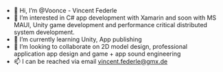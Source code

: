 - 👋 Hi, I’m @Voonce - Vincent Federle
- 👀 I’m interested in C# app development with Xamarin and soon with MS MAUI, Unity game development and performance critical distributed system development. 
- 🌱 I’m currently learning Unity, App publishing
- 💞️ I’m looking to collaborate on 2D model design, professional application app design and game + app sound engineering
- 📫 I can be reached via email vincent.federle@gmx.de

<!---
Voonce/Voonce is a ✨ special ✨ repository because its `README.md` (this file) appears on your GitHub profile.
You can click the Preview link to take a look at your changes.
--->
